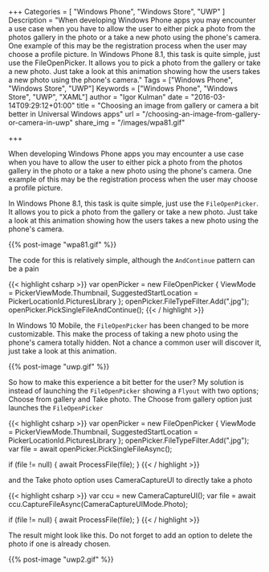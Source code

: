 +++
Categories = [ "Windows Phone", "Windows Store", "UWP" ]
Description = "When developing Windows Phone apps you may encounter a use case when you have to allow the user to either pick a photo from the photos gallery in the photo or a take a new photo using the phone's camera. One example of this may be the registration process when the user may choose a profile picture. In Windows Phone 8.1, this task is quite simple, just use the FileOpenPicker. It allows you to pick a photo from the gallery or take a new photo. Just take a look at this animation showing how the users takes a new photo using the phone's camera."
Tags = ["Windows Phone", "Windows Store", "UWP"]
Keywords = ["Windows Phone", "Windows Store", "UWP", "XAML"]
author = "Igor Kulman"
date = "2016-03-14T09:29:12+01:00"
title = "Choosing an image from gallery or camera a bit better in Universal Windows apps"
url = "/choosing-an-image-from-gallery-or-camera-in-uwp"
share_img = "/images/wpa81.gif"

+++

When developing Windows Phone apps you may encounter a use case when you have to allow the user to either pick a photo from the photos gallery in the photo or a take a new photo using the phone's camera. One example of this may be the registration process when the user may choose a profile picture.

In Windows Phone 8.1, this task is quite simple, just use the `FileOpenPicker`. It allows you to pick a photo from the gallery or take a new photo. Just take a look at this animation showing how the users takes a new photo using the phone's camera.

{{% post-image "wpa81.gif" %}}

<!--more-->

The code for this is relatively simple, although the `AndContinue` pattern can be a pain

{{< highlight csharp >}}
var openPicker = new FileOpenPicker
{
    ViewMode = PickerViewMode.Thumbnail,
    SuggestedStartLocation = PickerLocationId.PicturesLibrary
};
openPicker.FileTypeFilter.Add(".jpg");
openPicker.PickSingleFileAndContinue();
{{< / highlight >}}

In Windows 10 Mobile, the `FileOpenPicker` has been changed to be more customizable. This make the process of  taking a new photo using the phone's camera totally hidden. Not a chance a common user will discover it, just take a look at this animation.

{{% post-image "uwp.gif" %}}

So how to make this experience a bit better for the user? My solution is instead of launching the `FileOpenPicker` showing a `Flyout` with two options; Choose from gallery and Take photo. The Choose from gallery option just launches the `FileOpenPicker`

{{< highlight csharp >}}
var openPicker = new FileOpenPicker
{
    ViewMode = PickerViewMode.Thumbnail,
    SuggestedStartLocation = PickerLocationId.PicturesLibrary
};
openPicker.FileTypeFilter.Add(".jpg");
var file = await openPicker.PickSingleFileAsync();

if (file != null)
{
    await ProcessFile(file);
}
{{< / highlight >}}

and the Take photo option uses CameraCaptureUI to directly take a photo

{{< highlight csharp >}}
var ccu = new CameraCaptureUI();
var file = await ccu.CaptureFileAsync(CameraCaptureUIMode.Photo);

if (file != null)
{
    await ProcessFile(file);
} 
{{< / highlight >}}

The result might look like this. Do not forget to add an option to delete the photo if one is already chosen.

{{% post-image "uwp2.gif" %}}
